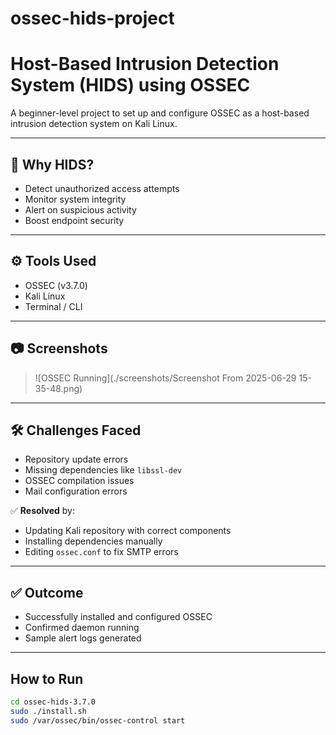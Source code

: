 # ossec-hids-project

# Host-Based Intrusion Detection System (HIDS) using OSSEC

A beginner-level project to set up and configure OSSEC as a host-based intrusion detection system on Kali Linux.

---

## 📌 Why HIDS?

- Detect unauthorized access attempts
- Monitor system integrity
- Alert on suspicious activity
- Boost endpoint security

---

## ⚙️ Tools Used

- OSSEC (v3.7.0)
- Kali Linux
- Terminal / CLI

---

## 📷 Screenshots

> ![OSSEC Running](./screenshots/Screenshot From 2025-06-29 15-35-48.png)

---

## 🛠️ Challenges Faced

- Repository update errors
- Missing dependencies like `libssl-dev`
- OSSEC compilation issues
- Mail configuration errors

✅ **Resolved** by:
- Updating Kali repository with correct components
- Installing dependencies manually
- Editing `ossec.conf` to fix SMTP errors

---

## ✅ Outcome

- Successfully installed and configured OSSEC
- Confirmed daemon running
- Sample alert logs generated

---

##  How to Run

```bash
cd ossec-hids-3.7.0
sudo ./install.sh
sudo /var/ossec/bin/ossec-control start
